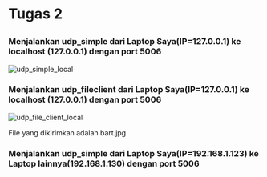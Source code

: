 <h1>Tugas 2</p>

<h3>Menjalankan udp_simple dari Laptop Saya(IP=127.0.0.1) ke localhost (127.0.0.1) dengan port 5006</h3>

![udp_simple_local](https://user-images.githubusercontent.com/45732575/75720272-c38ada80-5d08-11ea-9c5c-396c66c81d14.png)


<h3>Menjalankan udp_fileclient dari Laptop Saya(IP=127.0.0.1) ke localhost (127.0.0.1) dengan port 5006</h3>

![udp_file_client_local](https://user-images.githubusercontent.com/45732575/75720325-de5d4f00-5d08-11ea-97b0-54801f87ba07.png)

<p>File yang dikirimkan adalah bart.jpg</p>

<h3>Menjalankan udp_simple dari Laptop Saya(IP=192.168.1.123) ke Laptop lainnya(192.168.1.130) dengan port 5006</h3>
